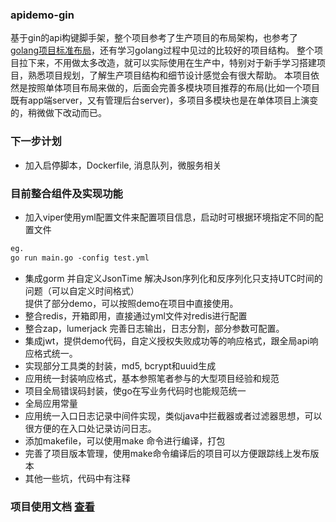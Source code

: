 ### apidemo-gin
基于gin的api构键脚手架，整个项目参考了生产项目的布局架构，也参考了[golang项目标准布局](https://github.com/golang-standards/project-layout)，还有学习golang过程中见过的比较好的项目结构。
整个项目拉下来，不用做太多改造，就可以实际使用在生产中，特别对于新手学习搭建项目，熟悉项目规划，了解生产项目结构和细节设计感觉会有很大帮助。
本项目依然是按照单体项目布局来做的，后面会完善多模块项目推荐的布局(比如一个项目既有app端server，又有管理后台server)，多项目多模块也是在单体项目上演变的，稍微做下改动而已。

### 下一步计划
- 加入启停脚本，Dockerfile, 消息队列，微服务相关

### 目前整合组件及实现功能
- 加入viper使用yml配置文件来配置项目信息，启动时可根据环境指定不同的配置文件
```html
eg.
go run main.go -config test.yml
```
- 集成gorm 并自定义JsonTime 解决Json序列化和反序列化只支持UTC时间的问题（可以自定义时间格式）  
提供了部分demo，可以按照demo在项目中直接使用。
- 整合redis，开箱即用，直接通过yml文件对redis进行配置
- 整合zap，lumerjack 完善日志输出，日志分割，部分参数可配置。
- 集成jwt，提供demo代码，自定义授权失败成功等的响应格式，跟全局api响应格式统一。
- 实现部分工具类的封装，md5, bcrypt和uuid生成
- 应用统一封装响应格式，基本参照笔者参与的大型项目经验和规范
- 项目全局错误码封装，使go在写业务代码时也能规范统一
- 全局应用常量
- 应用统一入口日志记录中间件实现，类似java中拦截器或者过滤器思想，可以很方便的在入口处记录访问日志。
- 添加makefile，可以使用make 命令进行编译，打包
- 完善了项目版本管理，使用make命令编译后的项目可以方便跟踪线上发布版本
- 其他一些坑，代码中有注释
### 项目使用文档 [查看](https://github.com/xmgtony/apidemo-gin/blob/master/docs/README.md)
